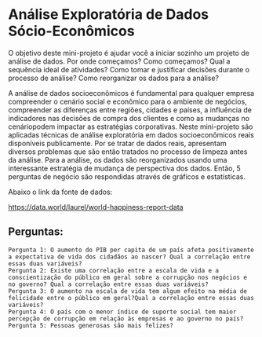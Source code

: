 # Análise Exploratória de Dados Sócio-Econômicos

O objetivo deste mini-projeto é ajudar você a iniciar sozinho um projeto de análise de dados. Por onde começamos? Como começamos? Qual a sequência ideal de atividades? Como tomar e justificar decisões durante o processo de análise? Como reorganizar os dados para a análise?

A análise de dados socioeconômicos é fundamental para qualquer empresa compreender o  cenário  social  e  econômico  para  o  ambiente  de  negócios,  compreender  as  diferenças  entre regiões, cidades e países, a influência de indicadores nas decisões de compra dos clientes e como as mudanças no cenáriopodem impactar as estratégias corporativas.
Neste mini-projeto são aplicadas técnicas de análise exploratória em dados socioeconômicos reais disponíveis  publicamente.
Por se tratar de dados reais, apresentam diversos problemas que são então tratados no processo de limpeza antes da análise. 
Para a análise, os dados são reorganizados usando uma interessante estratégia de mudança de perspectiva dos dados. Então, 5 perguntas de negócio são respondidas através de gráficos e estatísticas.

Abaixo  o  link  da  fonte  de  dados:

https://data.world/laurel/world-happiness-report-data

## Perguntas:

    Pergunta 1: O aumento do PIB per capita de um país afeta positivamente a expectativa de vida dos cidadãos ao nascer? Qual a correlação entre essas duas variáveis?
    Pergunta 2: Existe uma correlação entre a escala de vida e a conscientização do público em geral sobre a corrupção nos negócios e no governo? Qual a correlação entre essas duas variáveis?
    Pergunta 3: O aumento na escala de vida tem algum efeito na média de felicidade entre o público em geral?Qual a correlação entre essas duas variáveis?
    Pergunta 4: O país com o menor índice de suporte social tem maior percepção de corrupção em relação às empresas e ao governo no país?
    Pergunta 5: Pessoas generosas são mais felizes?
